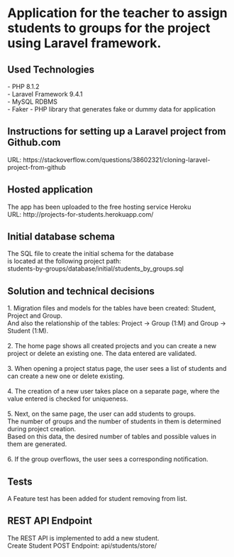 # Application for the teacher to assign students to groups for the project using Laravel framework.

<h2>Used Technologies</h2>
- PHP 8.1.2 <br>
- Laravel Framework 9.4.1 <br>
- MySQL RDBMS <br>
- Faker - PHP library that generates fake or dummy data for application

<h2>Instructions for setting up a Laravel project from Github.com</h2>
URL: https://stackoverflow.com/questions/38602321/cloning-laravel-project-from-github

<h2>Hosted application</h2>
The app has been uploaded to the free hosting service Heroku <br>
URL: http://projects-for-students.herokuapp.com/

<h2>Initial database schema</h2>
The SQL file to create the initial schema for the database <br>
is located at the following project path: <br>
students-by-groups/database/initial/students_by_groups.sql

<h2>Solution and technical decisions</h2>
1. Migration files and models for the tables have been created: Student, Project and Group. <br>
And also the relationship of the tables: Project -> Group (1:M) and Group -> Student (1:M). <br><br>
2. The home page shows all created projects and you can create a new <br>
project or delete an existing one. The data entered are validated. <br><br>
3. When opening a project status page, the user sees a list of students and can create a new one or delete existing. <br><br>
4. The creation of a new user takes place on a separate page, where the value entered is checked for uniqueness. <br><br>
5. Next, on the same page, the user can add students to groups. <br>
The number of groups and the number of students in them is determined during project creation. <br>
Based on this data, the desired number of tables and possible values in them are generated. <br><br>
6. If the group overflows, the user sees a corresponding notification. <br>

<h2>Tests</h2>
A Feature test has been added for student removing from list.
    
<h2>REST API Endpoint</h2>
The REST API is implemented to add a new student. <br>
Create Student POST Endpoint: api/students/store/
